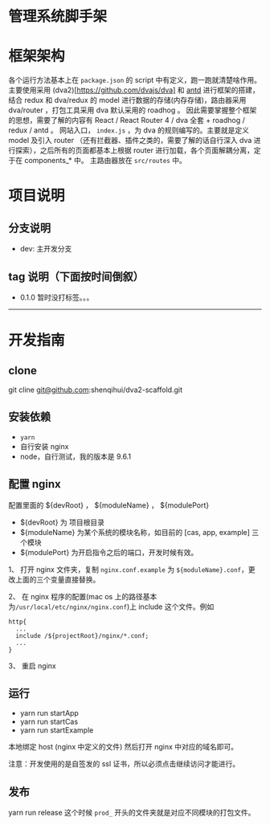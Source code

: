 管理系统脚手架
===

# 框架架构
各个运行方法基本上在 `package.json` 的 script 中有定义，跑一跑就清楚啥作用。
主要使用采用 (dva2)[https://github.com/dvajs/dva] 和 [antd](https://ant.design/index-cn) 进行框架的搭建，结合 redux 和 dva/redux 的 model 进行数据的存储(内存存储)，路由器采用 dva/router ，打包工具采用 dva 默认采用的 roadhog 。
因此需要掌握整个框架的思想，需要了解的内容有 React / React Router 4 / dva 全套 + roadhog / redux / antd 。
网站入口， `index.js` ，为 dva 的规则编写的。主要就是定义 model 及引入 router （还有拦截器、插件之类的，需要了解的话自行深入 dva 进行探索），之后所有的页面都基本上根据 router 进行加载，各个页面解耦分离，定于在 components_* 中。
主路由器放在 `src/routes` 中。


# 项目说明

## 分支说明

- dev: 主开发分支

## tag 说明（下面按时间倒叙）

- 0.1.0 暂时没打标签。。。

---

# 开发指南

## clone
git cline git@github.com:shenqihui/dva2-scaffold.git

## 安装依赖

- `yarn`
- 自行安装 nginx
- node，自行测试，我的版本是 9.6.1

## 配置 nginx
配置里面的 ${devRoot} ， ${moduleName} ， ${modulePort}

- ${devRoot} 为 项目根目录
- ${moduleName} 为某个系统的模块名称，如目前的 [cas, app, example] 三个模块
- ${modulePort} 为开启指令之后的端口，开发时候有效。

1、 打开 nginx 文件夹，复制 `nginx.conf.example` 为 `${moduleName}.conf`，更改上面的三个变量直接替换。

2、 在 nginx 程序的配置(mac os 上的路径基本为`/usr/local/etc/nginx/nginx.conf`)上 include 这个文件。例如
```
http{
  ...
  include /${projectRoot}/nginx/*.conf;
  ...
}
```
3、 重启 nginx

## 运行
- yarn run startApp
- yarn run startCas
- yarn run startExample

本地绑定 host (nginx 中定义的文件)
然后打开 nginx 中对应的域名即可。

注意：开发使用的是自签发的 ssl 证书，所以必须点击继续访问才能进行。

## 发布
yarn run release
这个时候 `prod_` 开头的文件夹就是对应不同模块的打包文件。
